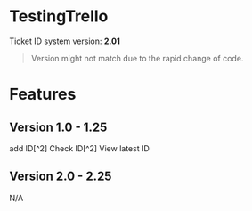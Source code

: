 # TestingTrello
Ticket ID system
version: **2.01**
 > Version might not match due to the rapid change of code.

# Features
## Version 1.0 - 1.25
add ID[^2]
Check ID[^2]
View latest ID

## Version 2.0 - 2.25
N/A